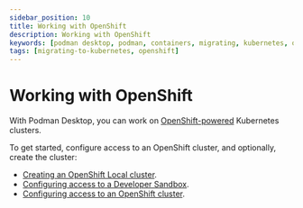 ```yaml
---
sidebar_position: 10
title: Working with OpenShift
description: Working with OpenShift
keywords: [podman desktop, podman, containers, migrating, kubernetes, openshift]
tags: [migrating-to-kubernetes, openshift]
---
```


# Working with OpenShift

With Podman Desktop, you can work on [OpenShift-powered](https://openshift.com/) Kubernetes clusters.

To get started, configure access to an OpenShift cluster, and optionally, create the cluster:

- [Creating an OpenShift Local cluster](openshift/creating-an-openshift-local-cluster).
- [Configuring access to a Developer Sandbox](openshift/configuring-access-to-a-developer-sandbox).
- [Configuring access to an OpenShift cluster](openshift/configuring-access-to-an-openshift-cluster).
